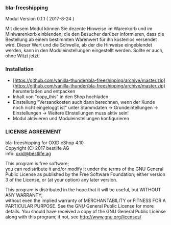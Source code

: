 ### bla-freeshipping
Modul Version 0.1.1 ( 2017-8-24 )


Mit diesem Modul können Sie dezente Hinweise im Warenkorb und im Miniwarenkorb einblenden, die den Besucher darüber informieren, dass die Bestellung ab einem bestimmten Warenwert für ihn kostenlos versendet wird.
Dieser Wert und die Schwelle, ab der die Hinweise eingeblendet werden, kann in den Moduleinstellungen eingestellt werden. Sollte er auch, ohne Witzt jetzt!

### Installation
* [https://github.com/vanilla-thunder/bla-freeshipping/archive/master.zip](https://github.com/vanilla-thunder/bla-freeshipping/archive/master.zip) herunterladen und entpacken
* Inhalt von "copy_this" in den Shop hochladen
* Einstellung "Versandkosten auch dann berechnen, wenn der Kunde noch nicht eingeloggt ist" unter Stammdaten -> Grundeintellungen -> Einstellungen -> Weitere EInstellungen muss aktiv sein!
* Modul aktivieren und Moduleinstellungen konfigurieren

### LICENSE AGREEMENT
   bla-freeshipping for OXID eShop 4.10  
   Copyright (C) 2017  bestlife AG  
   info:  oxid@bestlife.ag  
  
   This program is free software;  
   you can redistribute it and/or modify it under the terms of the GNU General Public License as published by the Free Software Foundation;
   either version 3 of the License, or (at your option) any later version.
  
   This program is distributed in the hope that it will be useful, but WITHOUT ANY WARRANTY;  
   without even the implied warranty of MERCHANTABILITY or FITNESS FOR A PARTICULAR PURPOSE. See the GNU General Public License for more details.
   You should have received a copy of the GNU General Public License along with this program; if not, see <http://www.gnu.org/licenses/>